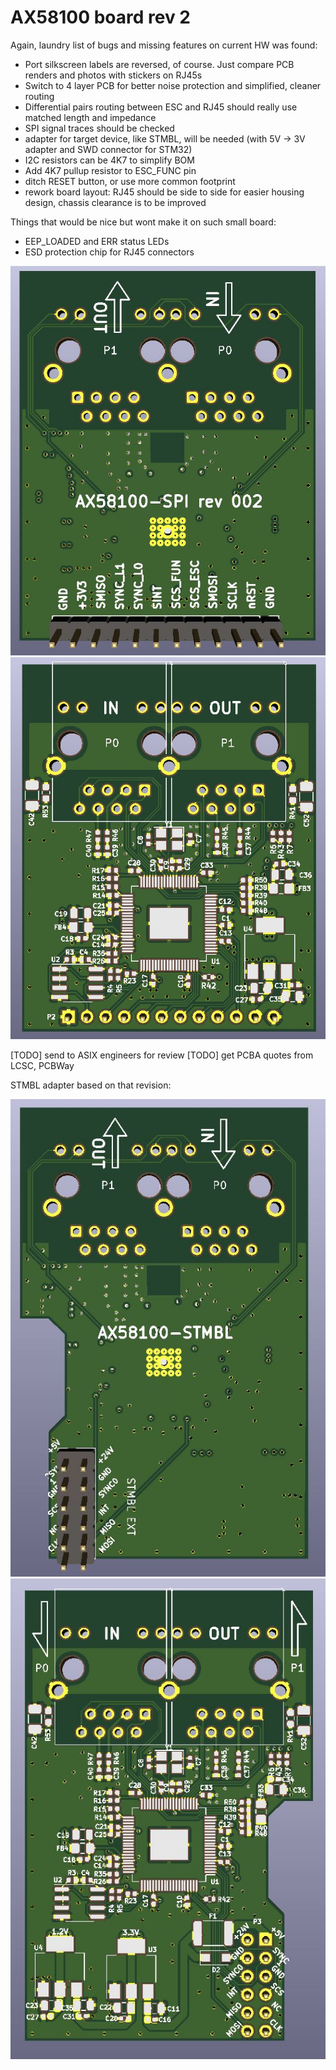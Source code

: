 # AX58100 board rev 2

Again, laundry list of bugs and missing features on current HW was found:

- Port silkscreen labels are reversed, of course. Just compare PCB renders and photos with stickers on RJ45s
- Switch to 4 layer PCB for better noise protection and simplified, cleaner routing 
- Differential pairs routing between ESC and RJ45 should really use matched length and impedance
- SPI signal traces should be checked
- adapter for target device, like STMBL, will be needed (with 5V -> 3V adapter and SWD connector for STM32)
- I2C resistors can be 4K7 to simplify BOM
- Add 4K7 pullup resistor to ESC_FUNC pin 
- ditch RESET button, or use more common footprint
- rework board layout: RJ45 should be side to side for easier housing design, chassis clearance is to be improved

Things that would be nice but wont make it on such small board:

- EEP_LOADED and ERR status LEDs
- ESD protection chip for RJ45 connectors

![ax58100_rev2_bottom](img/ax58100_rev2_bottom.jpg "AX58100 rev 2, bottom render")
![ax58100_rev2_top](img/ax58100_rev2_top.jpg "AX58100 rev 2, bottom render")

[TODO] send to ASIX engineers for review
[TODO] get PCBA quotes from LCSC, PCBWay

STMBL adapter based on that revision:

![ax58100_stmbl_bottom](img/ax58100_stmbl_bottom.jpg "AX58100 STMBL, bottom render")
![ax58100_stmbl_top](img/ax58100_stmbl_top.jpg "AX58100 STMBL, bottom render")
